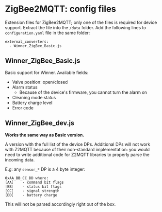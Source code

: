 # ZigBee2MQTT: config files
Extension files for ZigBee2MQTT; only one of the files is required for device support.
Extract the file into the `/data` folder. Add the following lines to `configuration.yaml` file in the same folder:
```
external_converters:
  - Winner_ZigBee_Basic.js
```

## Winner_ZigBee_Basic.js
Basic support for Winner. Available fields:
- Valve position: open/closed
- Alarm status
    - Because of the device's firmware, you cannot turn the alarm on
- Cleaning mode status
- Battery charge level
- Error code

## Winner_ZigBee_dev.js
**Works the same way as Basic version.**

A version with the full list of the device DPs. Additional DPs will not work with Z2MQTT because of their non-standard implementation: you would need to write additional code for Z2MQTT libraries to properly parse the incoming data.

E.g: any `sensor_*` DP is a 4 byte integer:
```
0xAA_BB_CC_DD where:
[AA]    - command bit flags
[BB]    - status bit flags
[CC]    - signal strength
[DD]    - battery charge
```
This will not be parsed accordingly right out of the box.
